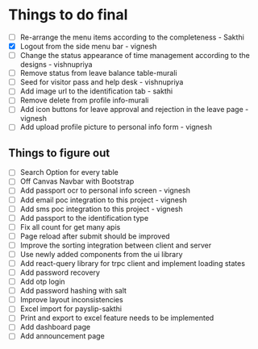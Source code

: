 # Things to do final

- [ ] Re-arrange the menu items according to the completeness - Sakthi
- [X] Logout from the side menu bar - vignesh
- [ ] Change the status appearance of time management according to the designs - vishnupriya
- [ ] Remove status from leave balance table-murali
- [ ] Seed for visitor pass and help desk - vishnupriya
- [ ] Add image url to the identification tab - sakthi
- [ ] Remove delete from profile info-murali
- [ ] Add icon buttons for leave approval and rejection in the leave page - vignesh
- [ ] Add upload profile picture to personal info form - vignesh

## Things to figure out

- [ ] Search Option for every table
- [ ] Off Canvas Navbar with Bootstrap
- [ ] Add passport ocr to personal info screen - vignesh
- [ ] Add email poc integration to this project - vignesh
- [ ] Add sms poc integration to this project - vignesh
- [ ] Add passport to the identification type
- [ ] Fix all count for get many apis
- [ ] Page reload after submit should be improved
- [ ] Improve the sorting integration between client and server
- [ ] Use newly added components from the ui library
- [ ] Add react-query library for trpc client and implement loading states
- [ ] Add password recovery
- [ ] Add otp login
- [ ] Add password hashing with salt
- [ ] Improve layout inconsistencies
- [ ] Excel import for payslip-sakthi
- [ ] Print and export to excel feature needs to be implemented
- [ ] Add dashboard page
- [ ] Add announcement page
